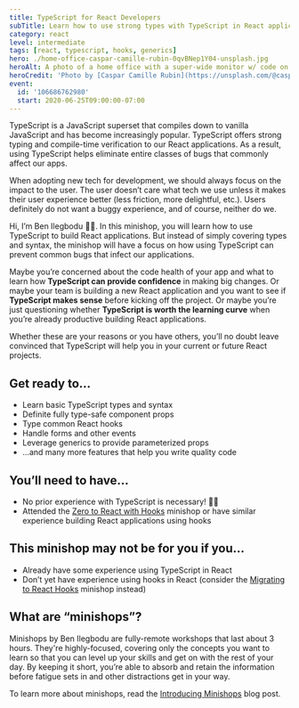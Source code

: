 ```yaml
---
title: TypeScript for React Developers
subTitle: Learn how to use strong types with TypeScript in React applications to prevent common bugs that infect our apps
category: react
level: intermediate
tags: [react, typescript, hooks, generics]
hero: ./home-office-caspar-camille-rubin-0qvBNep1Y04-unsplash.jpg
heroAlt: A photo of a home office with a super-wide monitor w/ code on it
heroCredit: 'Photo by [Caspar Camille Rubin](https://unsplash.com/@casparrubin)'
event:
  id: '106686762980'
  start: 2020-06-25T09:00:00-07:00
---
```


TypeScript is a JavaScript superset that compiles down to vanilla JavaScript and has become increasingly popular. TypeScript offers strong typing and compile-time verification to our React applications. As a result, using TypeScript helps eliminate entire classes of bugs that commonly affect our apps.

When adopting new tech for development, we should always focus on the impact to the user. The user doesn’t care what tech we use unless it makes their user experience better (less friction, more delightful, etc.). Users definitely do not want a buggy experience, and of course, neither do we.

Hi, I’m Ben Ilegbodu 👋🏾. In this minishop, you will learn how to use TypeScript to build React applications. But instead of simply covering types and syntax, the minishop will have a focus on how using TypeScript can prevent common bugs that infect our applications.

Maybe you’re concerned about the code health of your app and what to learn how **TypeScript can provide confidence** in making big changes. Or maybe your team is building a new React application and you want to see if **TypeScript makes sense** before kicking off the project. Or maybe you’re just questioning whether **TypeScript is worth the learning curve** when you’re already productive building React applications.

Whether these are your reasons or you have others, you’ll no doubt leave convinced that TypeScript will help you in your current or future React projects.

## Get ready to...

- Learn basic TypeScript types and syntax
- Definite fully type-safe component props
- Type common React hooks
- Handle forms and other events
- Leverage generics to provide parameterized props
- ...and many more features that help you write quality code

## You’ll need to have...

- No prior experience with TypeScript is necessary! 🙌🏾
- Attended the [Zero to React with Hooks](/minishops/zero-to-react-with-hooks/) minishop or have similar experience building React applications using hooks

## This minishop may not be for you if you...

- Already have some experience using TypeScript in React
- Don’t yet have experience using hooks in React (consider the [Migrating to React Hooks](/minishops/migrating-to-react-hooks/) minishop instead)

## What are “minishops”?

Minishops by Ben Ilegbodu are fully-remote workshops that last about 3 hours. They're highly-focused, covering only the concepts you want to learn so that you can level up your skills and get on with the rest of your day. By keeping it short, you’re able to absorb and retain the information before fatigue sets in and other distractions get in your way.

To learn more about minishops, read the [Introducing Minishops](/blog/introducing-minishops/) blog post.
